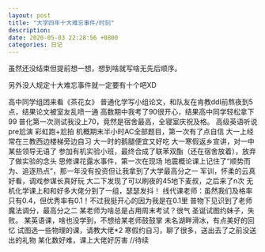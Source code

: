 ```yaml
---
layout: post
title: "大学四年十大难忘事件/时刻"
description: 
date: 2020-05-03 22:28:56 +0800
categories: 日记
---
```


虽然还没结束但提前想一想，想到啥就写啥无先后顺序。

另外没人规定十大难忘事件就一定要有十个吧XD

高中同学组团来看《茶花女》
普通化学写小组论文，和队友在肯教ddl前熬夜到5点，结果论文被室友乱喷一通
高数期中我考了90很开心，结果高中同学轻松拿下99
普化第一次测试我没上70，竟然是宿舍最高，全寝室庆祝及格。
高级英语听说pre尬演
彩虹跑+尬拍
机概期末半小时AC全部题目，第一次有了点自信
大一上经常在三教西边楼梯旁边自习
大一时的鹅腿便宜又好吃
大一寒假返乡宣讲，对一中某些领导无语了
参加有机实验小班，最终合成了联苯双酯（还在宿舍放着），放弃了做实验的念头
思修课花露水事件，第一次在现场
地震概论课上记住了“顺势而为、追逐热点”，那一年没有投资但让我拿到了大学最高分之一
军训，怀柔的云真好看，调戏参谋长真好玩
大二下发现了可以刷夜的45地下麦叔，之后来了n次
无机化学课上和和好多大佬分到了一组，瑟瑟发抖！
线代课老师：虽然我们及格率只有0.4，但优秀率有0.1！不过我挺开心的因为我是在0.1里
普物下见识到了老师魔法调分，最高分之二
某老师为啥总是占用周末考试？很气
圣诞试图约妹子，失败。
某英语课，啥也没学到，不想给某老师鼓鼓掌
未名湖畔滑冰，有点美好的回忆
试图选一些物理的课，请教大佬*2
寒假约自习，聊了很多，送出去了之前没送出的礼物
某化数好难，课上大佬好厉害
//待续

